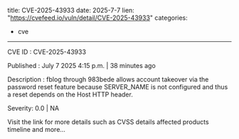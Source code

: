  
title: CVE-2025-43933
date: 2025-7-7
lien: "https://cvefeed.io/vuln/detail/CVE-2025-43933"
categories:
  - cve
---

CVE ID : CVE-2025-43933

Published :  July 7
2025
4:15 p.m. | 38 minutes ago

Description : fblog through 983bede allows account takeover via the password reset feature because SERVER_NAME is not configured and thus a reset depends on the Host HTTP header.

Severity: 0.0 | NA

Visit the link for more details
such as CVSS details
affected products
timeline
and more...
